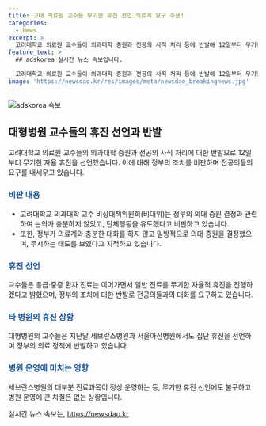 ```yaml
---
title: 고대 의료원 교수들 무기한 휴진 선언…의료계 요구 수용!
categories:
  - News
excerpt: >
  고려대학교 의료원 교수들이 의과대학 증원과 전공의 사직 처리 등에 반발해 12일부터 무기한 자율 휴진을 선언했다. 응급·중증 환자 진료는 이어간다. 정부의 전공의 증원 결정 및 의료계와 논의 부족, 정부의 피상적인 대안 제시 등을 비판하며 휴진을 통해 정부에 요구안을 제시하고 있다. 대형병원 교수들도 이에 힘입어 집단 휴진 선언 중이지만 병원 운영에 큰 차질은 없는 상황이다. (총 147자)
feature_text: >
  ## adskorea 실시간 뉴스 속보입니다.

  고려대학교 의료원 교수들이 의과대학 증원과 전공의 사직 처리 등에 반발해 12일부터 무기한 자율 휴진을 선언했다. 응급·중증 환자 진료는 이어간다. 정부의 전공의 증원 결정 및 의료계와 논의 부족, 정부의 피상적인 대안 제시 등을 비판하며 휴진을 통해 정부에 요구안을 제시하고 있다. 대형병원 교수들도 이에 힘입어 집단 휴진 선언 중이지만 병원 운영에 큰 차질은 없는 상황이다. (총 147자)
image: 'https://newsdao.kr/res/images/meta/newsdao_breakingnews.jpg'
---
```


<p><img src="https://newsdao.kr/res/images/meta/newsdao_breakingnews.jpg" alt="adskorea 속보" /></p>

<h2 data-ke-size="size26">대형병원 교수들의 휴진 선언과 반발</h2>

<p data-ke-size="size16">고려대학교 의료원 교수들의 의과대학 증원과 전공의 사직 처리에 대한 반발으로 12일부터 무기한 자율 휴진을 선언했습니다. 이에 대해 정부의 조치를 비판하며 전공의들의 요구를 내세우고 있습니다.</p>

<h3><b><span style="color: #1a5490;">비판 내용</span></b></h3>

<ul>
    <li>고려대학교 의과대학 교수 비상대책위원회(비대위)는 정부의 의대 증원 결정과 관련하여 논의가 충분하지 않았고, 단체행동을 유도했다고 비판하고 있습니다.</li>
    <li>또한, 정부가 의료계와 충분한 대화를 하지 않고 일방적으로 의대 증원을 결정했으며, 무시하는 태도를 보였다고 지적하고 있습니다.</li>
</ul>

<h3><b><span style="color: #1a5490;">휴진 선언</span></b></h3>

<p data-ke-size="size16">교수들은 응급·중증 환자 진료는 이어가면서 일반 진료를 무기한 자율적 휴진을 진행하겠다고 밝혔으며, 정부의 조치에 대한 반발로 전공의들과의 대화를 요구하고 있습니다.</p>

<h3><b><span style="color: #1a5490;">타 병원의 휴진 상황</span></b></h3>

<p data-ke-size="size16">대형병원의 교수들은 지난달 세브란스병원과 서울아산병원에서도 집단 휴진을 선언하며 정부의 의료 정책에 반발하고 있습니다.</p>

<h3><b><span style="color: #1a5490;">병원 운영에 미치는 영향</span></b></h3>

<p data-ke-size="size16">세브란스병원의 대부분 진료과목이 정상 운영하는 등, 무기한 휴진 선언에도 불구하고 병원 운영에 큰 차질은 없는 상황입니다.</p>
실시간 뉴스 속보는, <a href="https://newsdao.kr" rel="dofollow">https://newsdao.kr</a>


